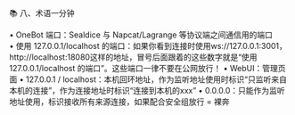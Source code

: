 📚 八、术语一分钟

• OneBot 端口：Sealdice 与 Napcat/Lagrange 等协议端之间通信用的端口  
• 使用 127.0.0.1/localhost 的端口：如果你看到连接时使用ws://127.0.0.1:3001，http://localhost:18080这样的地址，冒号后面跟着的这些数字就是“使用 127.0.0.1/localhost 的端口”。这些端口一律不要在公网放行！
• WebUI：管理页面
• 127.0.0.1 / localhost：本机回环地址，作为监听地址使用时标识“只监听来自本机的连接”，作为连接地址时标识“连接到本机的xxx”
• 0.0.0.0：只能作为监听地址使用，标识接收所有来源连接，如果配合安全组放行 = 裸奔